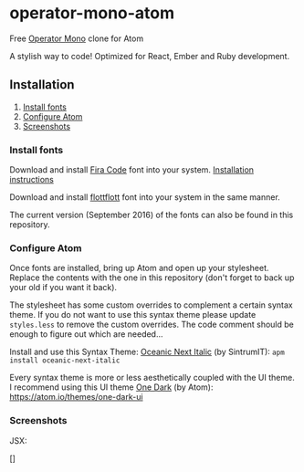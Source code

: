 # operator-mono-atom
Free [Operator Mono](http://www.typography.com/blog/introducing-operator) clone for Atom

A stylish way to code! Optimized for React, Ember and Ruby development.

## Installation

1. [Install fonts](#install-fonts)
2. [Configure Atom](#configure-atom)
3. [Screenshots](#screenshots)

### <a name="install-fonts"></a> Install fonts

Download and install [Fira Code](https://github.com/tonsky/FiraCode) font into your system. [Installation instructions](https://github.com/tonsky/FiraCode/wiki)

Download and install [flottflott](http://www.dafont.com/flottflott.font) font into your system in the same manner.

The current version (September 2016) of the fonts can also be found in this repository.

### <a name="configure-atom"></a> Configure Atom

Once fonts are installed, bring up Atom and open up your stylesheet. Replace the contents with the one in this repository (don't forget to back up your old if you want it back).

The stylesheet has some custom overrides to complement a certain syntax theme. If you do not want to use this syntax theme please update `styles.less` to remove the custom overrides. The code comment should be enough to figure out which are needed...

Install and use this Syntax Theme: [Oceanic Next Italic](https://atom.io/themes/oceanic-next-italic) (by SintrumIT): `apm install oceanic-next-italic`

Every syntax theme is more or less aesthetically coupled with the UI theme. I recommend using this UI theme [One Dark](https://atom.io/themes/one-dark-ui) (by Atom): https://atom.io/themes/one-dark-ui

### <a name="screenshots"></a> Screenshots

JSX:

[]


